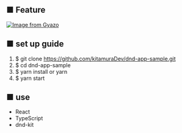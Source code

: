 ## ■ Feature

[![Image from Gyazo](https://i.gyazo.com/fd0c08d85fad3d83f53990224bb92003.gif)](https://gyazo.com/fd0c08d85fad3d83f53990224bb92003)

## ■ set up guide

1. $ git clone https://github.com/kitamuraDev/dnd-app-sample.git
2. $ cd dnd-app-sample
3. $ yarn install or yarn
4. $ yarn start

## ■ use

- React
- TypeScript
- dnd-kit
